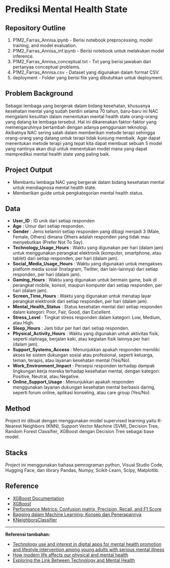# Prediksi Mental Health State

## Repository Outline
1. P1M2_Farras_Annisa.ipynb - Berisi notebook preprocessing, model training, and model evaluation.
2. P1M2_Farras_Annisa_inf.ipynb - Berisi notebook untuk melakukan model inference.
3. P1M2_Farras_Annisa_conceptual.txt - Txt yang berisi jawaban dari pertanyaa conceptual problems.
4. P1M2_Farras_Annisa.csv - Dataset yang digunakan dalam format CSV.
5. deployment - Folder yang berisi file yang dibutuhkan untuk deployment.

## Problem Background
Sebagai lembaga yang bergerak dalam bidang kesehatan, khususnya kesehatan mental yang sudah berdiri selama 70 tahun, baru-baru ini NAC mengalami kesulitan dalam menentukan mental health state orang-orang yang datang ke lembaga tersebut. Hal ini dikarenakan faktor-faktor yang memengaruhinya bertambah dengan adanya penggunaan teknologi. Akibatnya NAC sering salah dalam memberikan metode terapi sehingga orang-orang yang datang untuk terapi tidak kunjung membaik. Agar dapat menentukan metode terapi yang tepat kita dapat membuat sebuah 5 model yang nantinya akan diuji untuk menentukan model mana yang dapat memprediksi mental health state yang paling baik.

## Project Output
- Membantu lembaga NAC yang bergerak dalam bidang kesehatan mental untuk mendiagnosa mental health state.
- Memberikan guide untuk pengkategorian mental health status.

## Data
- **User_ID** : ID unik dari setiap responden  
- **Age** : Umur dari setiap responden.
- **Gender** : Jenis kelamin setiap responden yang dibagi menjadi 3 (Male, Female, Others) dimana Others adalah responden yang tidak mau menyebutkan (Prefer Not To Say).              
- **Technology_Usage_Hours** : Waktu yang digunakan per hari (dalam jam) untuk menggunakan perangkat elektronik (komputer, smartphone, atau tablet) dari setiap responden, per hari (dalam jam).
- **Social_Media_Usage_Hours** : Waktu yang digunakan untuk mengakses platform media sosial (Instagram, Twitter, dan lain-lainnya) dari setiap responden, per hari (dalam jam).
- **Gaming_Hours** : Waktu yang digunakan untuk bermain game, baik di perangkat mobile, konsol, maupun komputer dari setiap responden, per hari (dalam jam).             
- **Screen_Time_Hours** : Waktu yang digunakan untuk menatap layar perangkat elektronik dari setiap responden, per hari (dalam jam).
- **Mental_Health_Status** : Status kesehatan mental dari setiap responden dalam kategori: Poor, Fair, Good, dan Excellent.    
- **Stress_Level** : Tingkat stress responden dalam kategori: Low, Medium, atau High.           
- **Sleep_Hours** : Jam tidur per hari dari setiap responden.
- **Physical_Activity_Hours** : Waktu yang digunakan untuk aktivitas fisik, seperti olahraga, berjalan kaki, atau kegiatan fisik lainnya per hari (dalam jam).   
- **Support_Systems_Access** : Menunjukkan apakah responden memiliki akses ke sistem dukungan sosial atau profesional, seperti keluarga, teman, terapis, atau layanan kesehatan mental (Yes/No).   
- **Work_Environment_Impact** : Persepsi responden terhadap dampak lingkungan kerja mereka terhadap kesehatan mental, dengan kategori: Positive, Neutral, atau Negative.
- **Online_Support_Usage** : Menunjukkan apakah responden menggunakan layanan dukungan kesehatan mental berbasis daring, seperti forum online, aplikasi konseling, atau care group (Yes/No). 

## Method
Project ini dibuat dengan menggunakan model supervised learning yaitu K-Nearest Neighbors (KNN), Support Vector Machine (SVM), Decision Tree, Random Forest Classifier, XGBoost dengan Decision Tree sebagai base model.

## Stacks
Project ini menggunakan bahasa pemrograman python, Visual Studio Code, Hugging Face, dan library Pandas, Numpy, Scikit-Learn, Scipy, Matplotlib.

## Reference
- [XGBoost Documentation](https://xgboost.readthedocs.io/en/release_3.0.0/)
- [XGBoost](https://www.geeksforgeeks.org/xgboost/)
- [Performance Metrics: Confusion matrix, Precision, Recall, and F1 Score](https://towardsdatascience.com/performance-metrics-confusion-matrix-precision-recall-and-f1-score-a8fe076a2262/)
- [Bagging dalam Machine Learning: Konsep dan Penerapannya](https://www.cloudcomputing.id/pengetahuan-dasar/bagging-machine-learning)
- [KNeighborsClassifier](https://scikit-learn.org/stable/modules/generated/sklearn.neighbors.KNeighborsClassifier.html)
---

**Referensi tambahan:**
- [Technology use and interest in digital apps for mental health promotion and lifestyle intervention among young adults with serious mental illness](https://pmc.ncbi.nlm.nih.gov/articles/PMC11870643/)
- [How modern life affects our physical and mental health](https://www.medicalnewstoday.com/articles/318230#Digital-connectivity-and-well-being)
- [Exploring the Link Between Technology and Mental Health](https://counseling.online.wfu.edu/blog/exploring-link-technology-mental-health/)